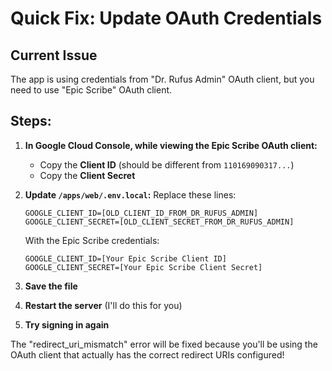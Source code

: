 # Quick Fix: Update OAuth Credentials

## Current Issue
The app is using credentials from "Dr. Rufus Admin" OAuth client, but you need to use "Epic Scribe" OAuth client.

## Steps:

1. **In Google Cloud Console, while viewing the Epic Scribe OAuth client:**
   - Copy the **Client ID** (should be different from `110169090317...`)
   - Copy the **Client Secret**

2. **Update `/apps/web/.env.local`:**
   Replace these lines:
   ```
   GOOGLE_CLIENT_ID=[OLD_CLIENT_ID_FROM_DR_RUFUS_ADMIN]
   GOOGLE_CLIENT_SECRET=[OLD_CLIENT_SECRET_FROM_DR_RUFUS_ADMIN]
   ```

   With the Epic Scribe credentials:
   ```
   GOOGLE_CLIENT_ID=[Your Epic Scribe Client ID]
   GOOGLE_CLIENT_SECRET=[Your Epic Scribe Client Secret]
   ```

3. **Save the file**

4. **Restart the server** (I'll do this for you)

5. **Try signing in again**

The "redirect_uri_mismatch" error will be fixed because you'll be using the OAuth client that actually has the correct redirect URIs configured!